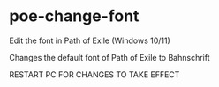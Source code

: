 # poe-change-font
Edit the font in Path of Exile (Windows 10/11)

Changes the default font of Path of Exile to Bahnschrift

RESTART PC FOR CHANGES TO TAKE EFFECT
